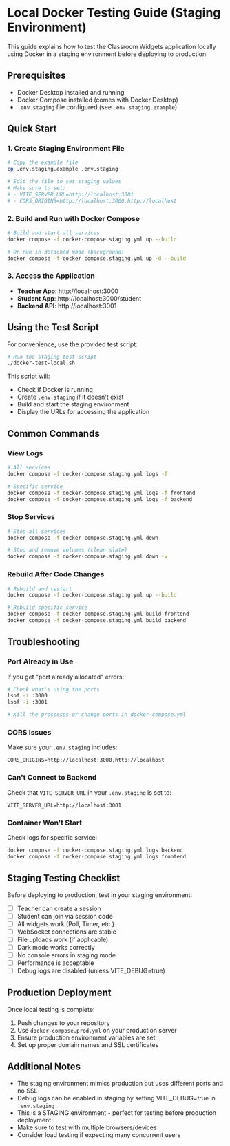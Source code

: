 # Local Docker Testing Guide (Staging Environment)

This guide explains how to test the Classroom Widgets application locally using Docker in a staging environment before deploying to production.

## Prerequisites

- Docker Desktop installed and running
- Docker Compose installed (comes with Docker Desktop)
- `.env.staging` file configured (see `.env.staging.example`)

## Quick Start

### 1. Create Staging Environment File

```bash
# Copy the example file
cp .env.staging.example .env.staging

# Edit the file to set staging values
# Make sure to set:
# - VITE_SERVER_URL=http://localhost:3001
# - CORS_ORIGINS=http://localhost:3000,http://localhost
```

### 2. Build and Run with Docker Compose

```bash
# Build and start all services
docker compose -f docker-compose.staging.yml up --build

# Or run in detached mode (background)
docker compose -f docker-compose.staging.yml up -d --build
```

### 3. Access the Application

- **Teacher App**: http://localhost:3000
- **Student App**: http://localhost:3000/student
- **Backend API**: http://localhost:3001

## Using the Test Script

For convenience, use the provided test script:

```bash
# Run the staging test script
./docker-test-local.sh
```

This script will:
- Check if Docker is running
- Create `.env.staging` if it doesn't exist
- Build and start the staging environment
- Display the URLs for accessing the application

## Common Commands

### View Logs
```bash
# All services
docker compose -f docker-compose.staging.yml logs -f

# Specific service
docker compose -f docker-compose.staging.yml logs -f frontend
docker compose -f docker-compose.staging.yml logs -f backend
```

### Stop Services
```bash
# Stop all services
docker compose -f docker-compose.staging.yml down

# Stop and remove volumes (clean slate)
docker compose -f docker-compose.staging.yml down -v
```

### Rebuild After Code Changes
```bash
# Rebuild and restart
docker compose -f docker-compose.staging.yml up --build

# Rebuild specific service
docker compose -f docker-compose.staging.yml build frontend
docker compose -f docker-compose.staging.yml build backend
```

## Troubleshooting

### Port Already in Use
If you get "port already allocated" errors:

```bash
# Check what's using the ports
lsof -i :3000
lsof -i :3001

# Kill the processes or change ports in docker-compose.yml
```

### CORS Issues
Make sure your `.env.staging` includes:
```
CORS_ORIGINS=http://localhost:3000,http://localhost
```

### Can't Connect to Backend
Check that `VITE_SERVER_URL` in your `.env.staging` is set to:
```
VITE_SERVER_URL=http://localhost:3001
```

### Container Won't Start
Check logs for specific service:
```bash
docker compose -f docker-compose.staging.yml logs backend
docker compose -f docker-compose.staging.yml logs frontend
```

## Staging Testing Checklist

Before deploying to production, test in your staging environment:

- [ ] Teacher can create a session
- [ ] Student can join via session code
- [ ] All widgets work (Poll, Timer, etc.)
- [ ] WebSocket connections are stable
- [ ] File uploads work (if applicable)
- [ ] Dark mode works correctly
- [ ] No console errors in staging mode
- [ ] Performance is acceptable
- [ ] Debug logs are disabled (unless VITE_DEBUG=true)

## Production Deployment

Once local testing is complete:

1. Push changes to your repository
2. Use `docker-compose.prod.yml` on your production server
3. Ensure production environment variables are set
4. Set up proper domain names and SSL certificates

## Additional Notes

- The staging environment mimics production but uses different ports and no SSL
- Debug logs can be enabled in staging by setting VITE_DEBUG=true in `.env.staging`
- This is a STAGING environment - perfect for testing before production deployment
- Make sure to test with multiple browsers/devices
- Consider load testing if expecting many concurrent users